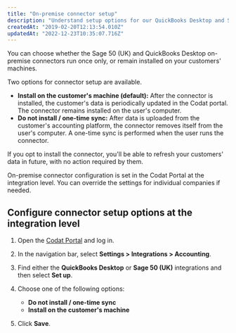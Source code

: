 ```yaml
---
title: "On-premise connector setup"
description: "Understand setup options for our QuickBooks Desktop and Sage 50 (UK) on-premise connectors."
createdAt: "2019-02-20T12:13:54.010Z"
updatedAt: "2022-12-23T10:35:07.716Z"
---
```


You can choose whether the Sage 50 (UK) and QuickBooks Desktop on-premise connectors run once only, or remain installed on your customers' machines.

Two options for connector setup are available.

- **Install on the customer's machine (default):** After the connector is installed, the customer's data is periodically updated in the Codat portal. The connector remains installed on the user's computer.
- **Do not install / one-time sync:** After data is uploaded from the customer's accounting platform, the connector removes itself from the user's computer. A one-time sync is performed when the user runs the connector.

If you opt to install the connector, you'll be able to refresh your customers' data in future, with no action required by them.

On-premise connector configuration is set in the Codat Portal at the integration level. You can override the settings for individual companies if needed.

## Configure connector setup options at the integration level

1. Open the [Codat Portal](https://app.codat.io) and log in.
2. In the navigation bar, select **Settings > Integrations > Accounting**.
3. Find either the **QuickBooks Desktop** or **Sage 50 (UK)** integrations and then select **Set up**.
4. Choose one of the following options:

   - **Do not install / one-time sync**
   - **Install on the customer's machine**

5. Click **Save**.
